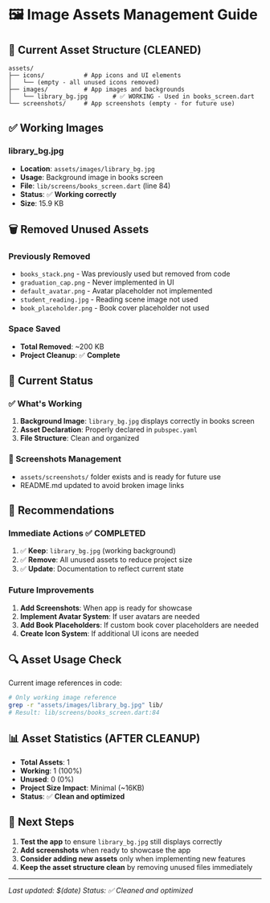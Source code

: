 # 🖼️ **Image Assets Management Guide**

## 📁 **Current Asset Structure (CLEANED)**

```
assets/
├── icons/           # App icons and UI elements
│   └── (empty - all unused icons removed)
├── images/          # App images and backgrounds
│   └── library_bg.jpg       # ✅ WORKING - Used in books_screen.dart
└── screenshots/     # App screenshots (empty - for future use)
```

## ✅ **Working Images**

### **library_bg.jpg**
- **Location**: `assets/images/library_bg.jpg`
- **Usage**: Background image in books screen
- **File**: `lib/screens/books_screen.dart` (line 84)
- **Status**: ✅ **Working correctly**
- **Size**: 15.9 KB

## 🗑️ **Removed Unused Assets**

### **Previously Removed**
- `books_stack.png` - Was previously used but removed from code
- `graduation_cap.png` - Never implemented in UI
- `default_avatar.png` - Avatar placeholder not implemented
- `student_reading.jpg` - Reading scene image not used
- `book_placeholder.png` - Book cover placeholder not used

### **Space Saved**
- **Total Removed**: ~200 KB
- **Project Cleanup**: ✅ **Complete**

## 🔧 **Current Status**

### **✅ What's Working**
1. **Background Image**: `library_bg.jpg` displays correctly in books screen
2. **Asset Declaration**: Properly declared in `pubspec.yaml`
3. **File Structure**: Clean and organized

### **📱 Screenshots Management**
- `assets/screenshots/` folder exists and is ready for future use
- README.md updated to avoid broken image links

## 🎯 **Recommendations**

### **Immediate Actions** ✅ **COMPLETED**
1. ✅ **Keep**: `library_bg.jpg` (working background)
2. ✅ **Remove**: All unused assets to reduce project size
3. ✅ **Update**: Documentation to reflect current state

### **Future Improvements**
1. **Add Screenshots**: When app is ready for showcase
2. **Implement Avatar System**: If user avatars are needed
3. **Add Book Placeholders**: If custom book cover placeholders are needed
4. **Create Icon System**: If additional UI icons are needed

## 🔍 **Asset Usage Check**

Current image references in code:
```bash
# Only working image reference
grep -r "assets/images/library_bg.jpg" lib/
# Result: lib/screens/books_screen.dart:84
```

## 📊 **Asset Statistics (AFTER CLEANUP)**

- **Total Assets**: 1
- **Working**: 1 (100%)
- **Unused**: 0 (0%)
- **Project Size Impact**: Minimal (~16KB)
- **Status**: ✅ **Clean and optimized**

## 🚀 **Next Steps**

1. **Test the app** to ensure `library_bg.jpg` still displays correctly
2. **Add screenshots** when ready to showcase the app
3. **Consider adding new assets** only when implementing new features
4. **Keep the asset structure clean** by removing unused files immediately

---

*Last updated: $(date)*
*Status: ✅ Cleaned and optimized*
